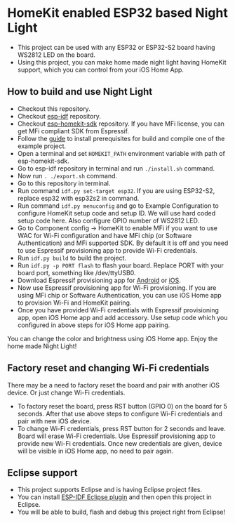 # HomeKit enabled ESP32 based Night Light

- This project can be used with any ESP32 or ESP32-S2 board having WS2812 LED on the board.
- Using this project, you can make home made night light having HomeKit support, which you can control from your iOS Home App.

## How to build and use Night Light

- Checkout this repository.
- Checkout [esp-idf](https://github.com/espressif/esp-idf) repository.
- Checkout [esp-homekit-sdk](https://github.com/espressif/esp-homekit-sdk) repository. If you have MFi license, you can get MFi compliant SDK from Espressif.
- Follow the [guide](https://docs.espressif.com/projects/esp-idf/en/latest/esp32/get-started/index.html#installation-step-by-step) to install prerequisites for build and compile one of the example project.
- Open a terminal and set `HOMEKIT_PATH` environment variable with path of esp-homekit-sdk.
- Go to esp-idf repository in terminal and run `./install.sh` command.
- Now run `. ./export.sh` command.
- Go to this repository in terminal.
- Run command `idf.py set-target esp32`. If you are using ESP32-S2, replace esp32 with esp32s2 in command.
- Run command `idf.py menuconfig` and go to Example Configuration to configure HomeKit setup code and setup ID. We will use hard coded setup code here. Also configure GPIO number of WS2812 LED.
- Go to Component config -> HomeKit to enable MFi if you want to use WAC for Wi-Fi configuration and have MFi chip (or Software Authentication) and MFi supported SDK. By default it is off and you need to use Espressif provisioning app to provide Wi-Fi credentials.
- Run `idf.py build` to build the project.
- Run `idf.py -p PORT flash` to flash your board. Replace PORT with your board port, something like /dev/ttyUSB0.
- Download Espressif provisioning app for [Android](https://play.google.com/store/apps/details?id=com.espressif.provsoftap) or [iOS](https://apps.apple.com/us/app/esp-softap-provisioning/id1474040630).
- Now use Espressif provisioning app for Wi-Fi provisioning. If you are using MFi chip or Software Authentication, you can use iOS Home app to provision Wi-Fi and HomeKit pairing.
- Once you have provided Wi-Fi credentials with Espressif provisioning app, open iOS Home app and add accessory. Use setup code which you configured in above steps for iOS Home app pairing.

You can change the color and brightness using iOS Home app. Enjoy the home made Night Light!

## Factory reset and changing Wi-Fi credentials

There may be a need to factory reset the board and pair with another iOS device. Or just change Wi-Fi credentials.

- To factory reset the board, press RST button (GPIO 0) on the board for 5 seconds. After that use above steps to configure Wi-Fi credentials and pair with new iOS device.
- To change Wi-Fi credentials, press RST button for 2 seconds and leave. Board will erase Wi-Fi credentials. Use Espressif provisioning app to provide new Wi-Fi credentials. Once new credentials are given, device will be visible in iOS Home app, no need to pair again.

## Eclipse support

- This project supports Eclipse and is having Eclipse project files.
- You can install [ESP-IDF Eclipse plugin](https://github.com/espressif/idf-eclipse-plugin/blob/master/README.md) and then open this project in Eclipse.
- You will be able to build, flash and debug this project right from Eclipse!
